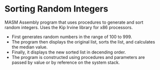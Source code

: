 # Sorting Random Integers
MASM Assembly program that uses procedures to generate and sort random integers. Uses the Kip Irvine library for x86 processors.

- First generates random numbers in the range of 100 to 999. 
- The program then displays the original list, sorts the list, and calculates the median value. 
- Finally, it displays the new sorted list in decending order. 
- The program is constructed using procedures and parameters are passed by value or by reference on the system stack.
